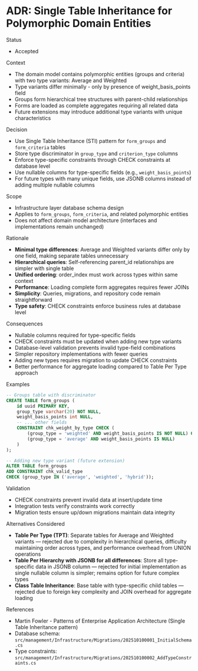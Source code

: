 # ADR: Single Table Inheritance for Polymorphic Domain Entities

Status
- Accepted

Context
- The domain model contains polymorphic entities (groups and criteria) with two type variants: Average and Weighted
- Type variants differ minimally - only by presence of weight_basis_points field
- Groups form hierarchical tree structures with parent-child relationships
- Forms are loaded as complete aggregates requiring all related data
- Future extensions may introduce additional type variants with unique characteristics

Decision
- Use Single Table Inheritance (STI) pattern for `form_groups` and `form_criteria` tables
- Store type discriminator in `group_type` and `criterion_type` columns
- Enforce type-specific constraints through CHECK constraints at database level
- Use nullable columns for type-specific fields (e.g., `weight_basis_points`)
- For future types with many unique fields, use JSONB columns instead of adding multiple nullable columns

Scope
- Infrastructure layer database schema design
- Applies to `form_groups`, `form_criteria`, and related polymorphic entities
- Does not affect domain model architecture (interfaces and implementations remain unchanged)

Rationale
- **Minimal type differences**: Average and Weighted variants differ only by one field, making separate tables unnecessary
- **Hierarchical queries**: Self-referencing parent_id relationships are simpler with single table
- **Unified ordering**: order_index must work across types within same context
- **Performance**: Loading complete form aggregates requires fewer JOINs
- **Simplicity**: Queries, migrations, and repository code remain straightforward
- **Type safety**: CHECK constraints enforce business rules at database level

Consequences
- Nullable columns required for type-specific fields
- CHECK constraints must be updated when adding new type variants
- Database-level validation prevents invalid type-field combinations
- Simpler repository implementations with fewer queries
- Adding new types requires migration to update CHECK constraints
- Better performance for aggregate loading compared to Table Per Type approach

Examples
```sql
-- Groups table with discriminator
CREATE TABLE form_groups (
    id uuid PRIMARY KEY,
    group_type varchar(20) NOT NULL,
    weight_basis_points int NULL,
    -- ... other fields
    CONSTRAINT chk_weight_by_type CHECK (
        (group_type = 'weighted' AND weight_basis_points IS NOT NULL) OR
        (group_type = 'average' AND weight_basis_points IS NULL)
    )
);

-- Adding new type variant (future extension)
ALTER TABLE form_groups
ADD CONSTRAINT chk_valid_type
CHECK (group_type IN ('average', 'weighted', 'hybrid'));
```

Validation
- CHECK constraints prevent invalid data at insert/update time
- Integration tests verify constraints work correctly
- Migration tests ensure up/down migrations maintain data integrity

Alternatives Considered
- **Table Per Type (TPT)**: Separate tables for Average and Weighted variants — rejected due to complexity in hierarchical queries, difficulty maintaining order across types, and performance overhead from UNION operations
- **Table Per Hierarchy with JSONB for all differences**: Store all type-specific data in JSONB column — rejected for initial implementation as single nullable column is simpler; remains option for future complex types
- **Class Table Inheritance**: Base table with type-specific child tables — rejected due to foreign key complexity and JOIN overhead for aggregate loading

References
- Martin Fowler - Patterns of Enterprise Application Architecture (Single Table Inheritance pattern)
- Database schema: `src/management/Infrastructure/Migrations/202510100001_InitialSchema.cs`
- Type constraints: `src/management/Infrastructure/Migrations/202510100002_AddTypeConstraints.cs`
